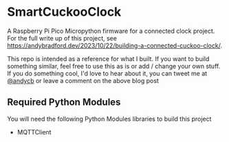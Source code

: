# SmartCuckooClock

A Raspberry Pi Pico Micropython firmware for a connected clock project. For the full write up of this project, see https://andybradford.dev/2023/10/22/building-a-connected-cuckoo-clock/.

This repo is intended as a reference for what I built. If you want to build something similar, feel free to use this as is or add / change your own stuff. If you do something cool, I'd love to hear about it, you can tweet me at [@andycb](https://twitter.com/andycb) or leave a comment on the above blog post

## Required Python Modules
You will need the following Python Modules libraries to build this project
- MQTTClient
